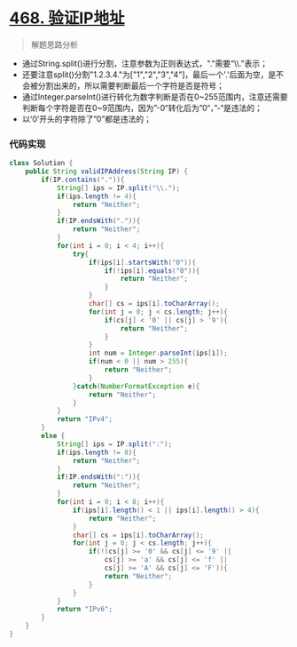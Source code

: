 # [468. 验证IP地址](https://leetcode-cn.com/problems/validate-ip-address/)

> 解题思路分析

- 通过String.split()进行分割，注意参数为正则表达式，"."需要“\\\\."表示；
- 还要注意split()分割"1.2.3.4."为["1","2","3","4"]，最后一个'.'后面为空，是不会被分割出来的，所以需要判断最后一个字符是否是符号；
- 通过Integer.parseInt()进行转化为数字判断是否在0~255范围内，注意还需要判断每个字符是否在0~9范围内，因为”-0“转化后为”0“，”-“是违法的；
- 以‘0’开头的字符除了”0”都是违法的；

### 代码实现


~~~java
class Solution {
    public String validIPAddress(String IP) {
        if(IP.contains(".")){
            String[] ips = IP.split("\\.");
            if(ips.length != 4){
                return "Neither";
            }
            if(IP.endsWith(".")){
                return "Neither";
            }
            for(int i = 0; i < 4; i++){
                try{
                    if(ips[i].startsWith("0")){
                        if(!ips[i].equals("0")){
                            return "Neither";
                        }
                    }
                    char[] cs = ips[i].toCharArray();
                    for(int j = 0; j < cs.length; j++){
                        if(cs[j] < '0' || cs[j] > '9'){
                            return "Neither";
                        }
                    }
                    int num = Integer.parseInt(ips[i]);
                    if(num < 0 || num > 255){
                        return "Neither";
                    }
                }catch(NumberFormatException e){
                    return "Neither";
                }
            }
            return "IPv4";
        }
        else {
            String[] ips = IP.split(":");
            if(ips.length != 8){
                return "Neither";
            }
            if(IP.endsWith(":")){
                return "Neither";
            }
            for(int i = 0; i < 8; i++){
                if(ips[i].length() < 1 || ips[i].length() > 4){
                    return "Neither";
                }
                char[] cs = ips[i].toCharArray();
                for(int j = 0; j < cs.length; j++){
                    if(!(cs[j] >= '0' && cs[j] <= '9' ||
                        cs[j] >= 'a' && cs[j] <= 'f' ||
                        cs[j] >= 'A' && cs[j] <= 'F')){
                        return "Neither";
                    }
                }
            }
            return "IPv6";
        }
    }
}
~~~

